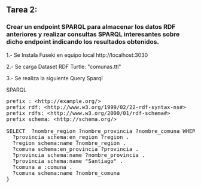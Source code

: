 ## Tarea 2:
### Crear un endpoint SPARQL para almacenar los datos RDF anteriores y realizar consultas SPARQL interesantes sobre dicho endpoint indicando los resultados obtenidos.

<p>1.- Se Instala Fuseki en equipo local http://localhost:3030</p>

<p>2.- Se carga Dataset RDF Turtle: "comunas.ttl"</p>

<p>3.- Se realiza la siguiente Query Sparql</p>

SPARQL
<pre>
prefix : &lt;http://example.org/>
prefix rdf: &lt;http://www.w3.org/1999/02/22-rdf-syntax-ns#>
prefix rdfs: &lt;http://www.w3.org/2000/01/rdf-schema#>
prefix schema: &lt;http://schema.org/>

SELECT  ?nombre_region ?nombre_provincia ?nombre_comuna WHERE {
  ?provincia schema:en_region ?region .
  ?region schema:name ?nombre_region .
  ?comuna schema:en_provincia ?provincia .
  ?provincia schema:name ?nombre_provincia .
  ?provincia schema:name "Santiago" .
  ?comuna a :comuna .
  ?comuna schema:name ?nombre_comuna
}
</pre>
